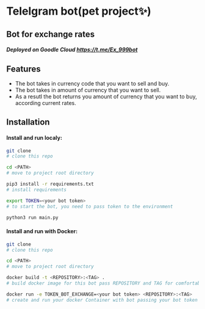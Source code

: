 # Telelgram bot(pet project✨)
## Bot for exchange rates

##### _Deployed on Goodle Cloud https://t.me/Ex_999bot_ 

## Features

- The bot takes in currency code that you want to sell and buy.
- The bot takes in amount of currency that you want to sell. 
- As a resutl the bot returns you amount of currency that you want to buy, according current rates. 


## Installation


#### Install and run localy:

```sh
git clone
# clone this repo

cd <PATH>
# move to project root directory

pip3 install -r requirements.txt 
# install requirements

export TOKEN=<your bot token> 
# to start the bot, you need to pass token to the environment

python3 run main.py

```

#### Install and run with Docker:

```sh
git clone
# clone this repo

cd <PATH>
# move to project root directory

docker build -t <REPOSITORY>:<TAG> . 
# build docker image for this bot pass REPOSITORY and TAG for comfortable run

docker run -e TOKEN_BOT_EXCHANGE=<your bot token> <REPOSITORY>:<TAG>
# create and run your docker Container with bot passing your bot token to environment 
```

 





  


